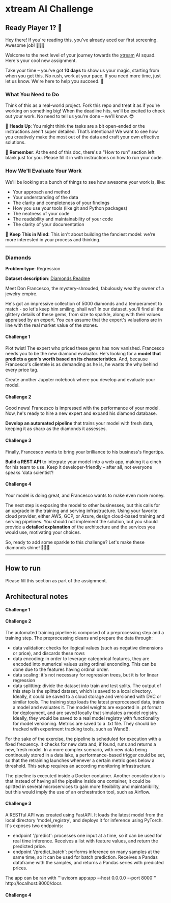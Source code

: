 # xtream AI Challenge

## Ready Player 1? 🚀

Hey there! If you're reading this, you've already aced our first screening. Awesome job! 👏👏👏

Welcome to the next level of your journey towards the [xtream](https://xtreamers.io) AI squad. Here's your cool new assignment.

Take your time – you've got **10 days** to show us your magic, starting from when you get this. No rush, work at your pace. If you need more time, just let us know. We're here to help you succeed. 🤝

### What You Need to Do

Think of this as a real-world project. Fork this repo and treat it as if you're working on something big! When the deadline hits, we'll be excited to check out your work. No need to tell us you're done – we'll know. 😎

🚨 **Heads Up**: You might think the tasks are a bit open-ended or the instructions aren't super detailed. That’s intentional! We want to see how you creatively make the most out of the data and craft your own effective solutions.

🚨 **Remember**: At the end of this doc, there's a "How to run" section left blank just for you. Please fill it in with instructions on how to run your code.

### How We'll Evaluate Your Work

We'll be looking at a bunch of things to see how awesome your work is, like:

* Your approach and method
* Your understanding of the data
* The clarity and completeness of your findings
* How you use your tools (like git and Python packages)
* The neatness of your code
* The readability and maintainability of your code
* The clarity of your documentation

🚨 **Keep This in Mind**: This isn't about building the fanciest model: we're more interested in your process and thinking.

---

### Diamonds

**Problem type**: Regression

**Dataset description**: [Diamonds Readme](./datasets/diamonds/README.md)

Meet Don Francesco, the mystery-shrouded, fabulously wealthy owner of a jewelry empire. 

He's got an impressive collection of 5000 diamonds and a temperament to match - so let's keep him smiling, shall we? 
In our dataset, you'll find all the glittery details of these gems, from size to sparkle, along with their values 
appraised by an expert. You can assume that the expert's valuations are in line with the real market value of the stones.

#### Challenge 1

Plot twist! The expert who priced these gems has now vanished. 
Francesco needs you to be the new diamond evaluator. 
He's looking for a **model that predicts a gem's worth based on its characteristics**. 
And, because Francesco's clientele is as demanding as he is, he wants the why behind every price tag. 

Create another Jupyter notebook where you develop and evaluate your model.

#### Challenge 2

Good news! Francesco is impressed with the performance of your model. 
Now, he's ready to hire a new expert and expand his diamond database. 

**Develop an automated pipeline** that trains your model with fresh data, 
keeping it as sharp as the diamonds it assesses.

#### Challenge 3

Finally, Francesco wants to bring your brilliance to his business's fingertips. 

**Build a REST API** to integrate your model into a web app, 
making it a cinch for his team to use. 
Keep it developer-friendly – after all, not everyone speaks 'data scientist'!

#### Challenge 4

Your model is doing great, and Francesco wants to make even more money.

The next step is exposing the model to other businesses, but this calls for an upgrade in the training and serving infrastructure.
Using your favorite cloud provider, either AWS, GCP, or Azure, design cloud-based training and serving pipelines.
You should not implement the solution, but you should provide a **detailed explanation** of the architecture and the services you would use, motivating your choices.

So, ready to add some sparkle to this challenge? Let's make these diamonds shine! 🌟💎✨

---

## How to run
Please fill this section as part of the assignment.

## Architectural notes

#### Challenge 1
#### Challenge 2
The automated training pipeline is composed of a preprocessing step and a training step.
The preprocessing cleans and prepare the data through:
* data validation: checks for ilogical values (such as negative dimensions or price), and discards these rows
* data encoding: in order to leverage categorical features, they are encoded into numerical values using ordinal enconding. This can be done due to the features having ordinal order.
* data scaling: it's not necessary for regression trees, but it is for linear regression
* data splitting: divide the dataset into train and test splits.
The output of this step is the splitted dataset, which is saved to a local directory. Ideally, it could be saved to a cloud storage and versioned with DVC or similar tools.
The training step loads the latest preprocessed data, trains a model and evaluates it. The model weights are exported in .pt format for deployment, and are saved locally that simulates a model registry. Ideally, they would be saved to a real model registry with functionality for model versioning.
Metrics are saved to a .txt file. They should be tracked with experiment tracking tools, such as WandB.

For the sake of the exercise, the pipeline is scheduled for execution with a fixed frecuency. It checks for new data and, if found, runs and returns a new, fresh model. In a more complex scenario, with new data being continously stored in a data lake, a performance-based trigger could be set, so that the retraining launches whenever a certain metric goes below a threshold. This setup requires an according monitoring infrastructure.

The pipeline is executed inside a Docker container. Another consideration is that instead of having all the pipeline inside one container, it could be splitted in several microservices to gain more flexibility and maintanibility, but this would imply the use of an orchestration tool, such as Airflow.

#### Challenge 3
A RESTful API was created using FastAPI. It loads the latest model from the local directory 'model_registry', and deploys it for inference using PyTorch.
It's exposes two endpoints:
* endpoint '/predict': processes one input at a time, so it can be used for real time inference. Receives a list with feature values, and return the predicted price.
* endpoint '/predict_batch': performs inference on many samples at the same time, so it can be used for batch prediction. Receives a Pandas dataframe with the samples, and returns a Pandas series with predicted prices.

The app can be ran with '''uvicorn app:app --host 0.0.0.0 --port 8000'''
http://localhost:8000/docs

#### Challenge 4

